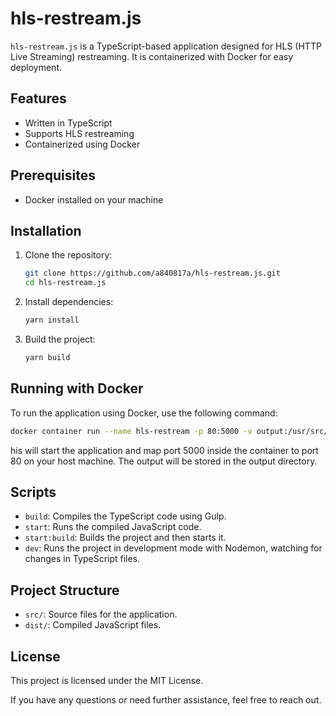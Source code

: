 # hls-restream.js

`hls-restream.js` is a TypeScript-based application designed for HLS (HTTP Live Streaming) restreaming. It is containerized with Docker for easy deployment.

## Features

- Written in TypeScript
- Supports HLS restreaming
- Containerized using Docker

## Prerequisites

- Docker installed on your machine

## Installation

1. Clone the repository:
    ```sh
    git clone https://github.com/a840817a/hls-restream.js.git
    cd hls-restream.js
    ```

2. Install dependencies:
    ```sh
    yarn install
    ```

3. Build the project:
    ```sh
    yarn build
    ```

## Running with Docker

To run the application using Docker, use the following command:
```sh
docker container run --name hls-restream -p 80:5000 -v output:/usr/src/hls-restream/output/ a840817a/hls-restream.js
```
his will start the application and map port 5000 inside the container to port 80 on your host machine. The output will be stored in the output directory.

## Scripts

- `build`: Compiles the TypeScript code using Gulp.
- `start`: Runs the compiled JavaScript code.
- `start:build`: Builds the project and then starts it.
- `dev`: Runs the project in development mode with Nodemon, watching for changes in TypeScript files.

## Project Structure

- `src/`: Source files for the application.
- `dist/`: Compiled JavaScript files.

## License

This project is licensed under the MIT License.

If you have any questions or need further assistance, feel free to reach out.
